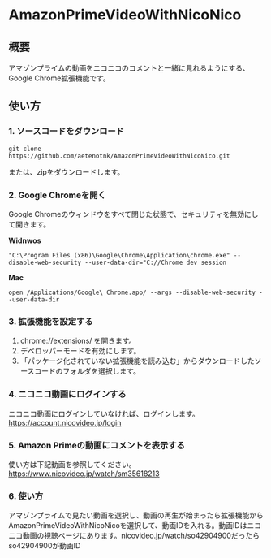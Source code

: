 # AmazonPrimeVideoWithNicoNico

## 概要
アマゾンプライムの動画をニコニコのコメントと一緒に見れるようにする、Google Chrome拡張機能です。

## 使い方
### 1. ソースコードをダウンロード
```
git clone https://github.com/aetenotnk/AmazonPrimeVideoWithNicoNico.git
```
または、zipをダウンロードします。

### 2. Google Chromeを開く
Google Chromeのウィンドウをすべて閉じた状態で、セキュリティを無効にして開きます。

**Widnwos**
```
"C:\Program Files (x86)\Google\Chrome\Application\chrome.exe" --disable-web-security --user-data-dir="C://Chrome dev session
```
**Mac**
```
open /Applications/Google\ Chrome.app/ --args --disable-web-security --user-data-dir
```

### 3. 拡張機能を設定する
1. chrome://extensions/ を開きます。
1. デベロッパーモードを有効にします。
1. 「パッケージ化されていない拡張機能を読み込む」からダウンロードしたソースコードのフォルダを選択します。

### 4. ニコニコ動画にログインする
ニコニコ動画にログインしていなければ、ログインします。  
https://account.nicovideo.jp/login

### 5. Amazon Primeの動画にコメントを表示する
使い方は下記動画を参照してください。  
https://www.nicovideo.jp/watch/sm35618213

### 6. 使い方
アマゾンプライムで見たい動画を選択し、動画の再生が始まったら拡張機能からAmazonPrimeVideoWithNicoNicoを選択して、動画IDを入れる。動画IDはニコニコ動画の視聴ページにあります。nicovideo.jp/watch/so42904900だったらso42904900が動画ID
